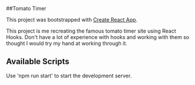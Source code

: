 ##Tomato Timer

This project was bootstrapped with [Create React App](https://github.com/facebook/create-react-app).

This project is me recreating the famous tomato timer site using React Hooks. Don't have a lot of experience with hooks and working with them so thought I would try my hand at working through it. 

## Available Scripts 

Use 'npm run start' to start the development server. 